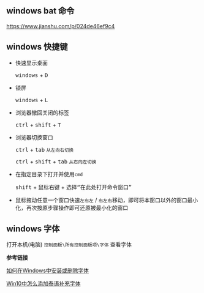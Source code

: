 ## windows bat 命令

<https://www.jianshu.com/p/024de46ef9c4>



## windows 快捷键

- 快速显示桌面

  <kbd>windows</kbd> + <kbd>D</kbd>

- 锁屏

  <kbd>windows</kbd> + <kbd>L</kbd>

- 浏览器撤回关闭的标签

  <kbd>ctrl</kbd> + <kbd>shift</kbd> + <kbd>T</kbd>

- 浏览器切换窗口

  <kbd>ctrl</kbd>  + <kbd>tab</kbd>  `从左向右切换`

  <kbd>ctrl</kbd>  + <kbd>shift</kbd>  + <kbd>tab</kbd> `从右向左切换`

- 在指定目录下打开并使用`cmd`

  <kbd>shift</kbd> + <kbd>鼠标右键</kbd> + <kbd>选择“在此处打开命令窗口”</kbd>

- 鼠标拖动任意一个窗口快速`左右左` / `右左右`移动，即可将本窗口以外的窗口最小化，再次按原步骤操作即可还原被最小化的窗口




## windows 字体

打开本机(电脑) `控制面板\所有控制面板项\字体` 查看字体

**参考链接**

[如何在Windows中安装或删除字体](https://support.microsoft.com/zh-cn/windows/%E5%A6%82%E4%BD%95%E5%9C%A8-windows-%E4%B8%AD%E5%AE%89%E8%A3%85%E6%88%96%E5%88%A0%E9%99%A4%E5%AD%97%E4%BD%93-f12d0657-2fc8-7613-c76f-88d043b334b8 "微软官方教程")

[Win10中怎么添加泰语补充字体](https://jingyan.baidu.com/article/22fe7ced0085677103617f01.html)

